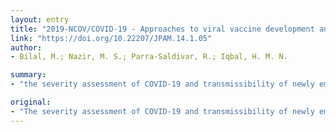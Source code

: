 ```yaml
---
layout: entry
title: "2019-NCOV/COVID-19 - Approaches to viral vaccine development and preventive measures"
link: "https://doi.org/10.22207/JPAM.14.1.05"
author:
- Bilal, M.; Nazir, M. S.; Parra-Saldivar, R.; Iqbal, H. M. N.

summary:
- "the severity assessment of COVID-19 and transmissibility of newly emerged novel-Coronavirus (2019-nCoV) can effectively help and support to quantify the ongoing pandemic risks. Considering the ongoing fatality rate, several case-based preventive measures, Coronavirus protein visualization, and approaches to viral vaccine development are discussed herein."

original:
- "The severity assessment of COVID-19 and transmissibility of newly emerged novel-Coronavirus (2019-nCoV) can effectively help and support to quantify the ongoing pandemic risks. Among several epidemiological measures against COVID-19 severity, the case fatality risk (CFR) assessment is an important measure to track record the overall proportion/ratio of the cumulative number of infected patients with the known outcome (confirmed, recovered, or deceased). Considering the ongoing fatality rate, several case-based preventive measures, Coronavirus protein visualization, and approaches to viral vaccine development are discussed herein. The prompt identification of high-risk entities to confront the uncertainty in the risk of death using the approaches highlighted, herein, is of utmost requirement to tackle the current COVID-19 severity. Moreover, the protein visualization available at the viral surface/ body can give further insight into the appropriate vaccine development."
---
```


